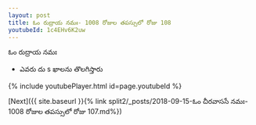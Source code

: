 ```yaml
---
layout: post
title: ఓం రుద్రాయ నమః- 1008 రోజుల తపస్సులో రోజు 108
youtubeId: 1c4EHv6K2uw
---
```

 
 
 ఓం రుద్రాయ నమః  
 
 -  ఎవరు దు s ఖాలను తొలగిస్తారు 
 
  
 
  
 
 
 
 
 
 


{% include youtubePlayer.html id=page.youtubeId %}
 
[Next]({{ site.baseurl }}{% link  split2/_posts/2018-09-15-ఓం చీరవాససే నమః- 1008 రోజుల తపస్సులో రోజు 107.md%})
 

